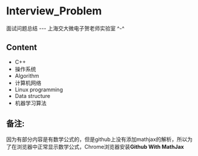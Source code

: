 # Interview_Problem
面试问题总结 ---  上海交大微电子贺老师实验室   ^-^

## Content
* C++
* 操作系统
* Algorithm
* 计算机网络
* Linux programming
* Data structure
* 机器学习算法

## 备注:   
因为有部分内容是有数学公式的，但是github上没有添加mathjax的解析，所以为了在浏览器中正常显示数学公式，Chrome浏览器安装**Github With MathJax**

